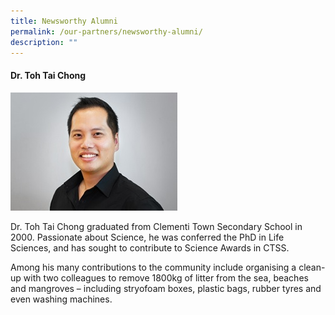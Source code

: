 ```yaml
---
title: Newsworthy Alumni
permalink: /our-partners/newsworthy-alumni/
description: ""
---
```

#### **Dr. Toh Tai Chong**

![](/images/dr%20toh%20tai%20chong.jpg)

Dr. Toh Tai Chong graduated from Clementi Town Secondary School in 2000. Passionate about Science, he was conferred the PhD in Life Sciences, and has sought to contribute to Science Awards in CTSS. 

Among his many contributions to the community include organising a clean-up with two colleagues to remove 1800kg of litter from the sea, beaches and mangroves – including stryofoam boxes, plastic bags, rubber tyres and even washing machines.